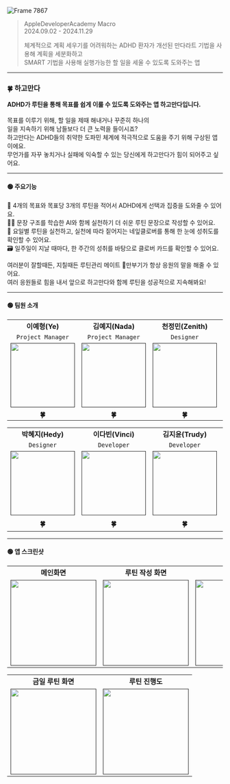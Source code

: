 ![Frame 7867](https://github.com/user-attachments/assets/de7f3895-7012-4360-8946-4fdea443bbb2)
> AppleDeveloperAcademy Macro </br>
> 2024.09.02 - 2024.11.29
> 
> 체계적으로 계획 세우기를 어려워하는 ADHD 환자가 개선된 만다라트 기법을 사용해 계획을 세분화하고 </br>
> SMART 기법을 사용해 실행가능한 할 일을 세울 수 있도록 도와주는 앱 </br>

---

### 🍀 하고만다 
<b>ADHD가 루틴을 통해 목표를 쉽게 이룰 수 있도록 도와주는 앱 하고만다입니다.</b> </br>
</br>
목표를 이루기 위해, 할 일을 제때 해내거나 꾸준히 하나의</br>
일을 지속하기 위해 남들보다 더 큰 노력을 들이시죠?</br>
하고만다는 ADHD들의 취약한 도파민 체계에 적극적으로 도움을 주기 위해 구상된 앱이에요.</br>
무언가를 자꾸 놓치거나 실패에 익숙할 수 있는 당신에게 하고만다가 힘이 되어주고 싶어요.</br>

---

#### 🟢 주요기능
🔄 4개의 목표와 목표당 3개의 루틴을 적어서 ADHD에게 선택과 집중을 도와줄 수 있어요. </br>
✍🏻 문장 구조를 학습한 AI와 함께 실천하기 더 쉬운 루틴 문장으로 작성할 수 있어요. </br>
🎨 요일별 루틴을 실천하고, 실천에 따라 짙어지는 네잎클로버를 통해 한 눈에 성취도를 확인할 수 있어요. </br>
🗃️ 일주일이 지날 때마다, 한 주간의 성취를 바탕으로 클로버 카드를 확인할 수 있어요. </br>

여러분이 잘할때든, 지칠때든 루틴관리 메이트 🐢만부기가 항상 응원의 말을 해줄 수 있어요.</br>
여러 응원들로 힘을 내서 앞으로 하고만다와 함께 루틴을 성공적으로 지속해봐요!

---

#### 🟢 팀원 소개
<table>
  <tbody>
    <tr>
      <td colspan="1" align="center"><b>이예형(Ye)</b></td>
      <td colspan="1" align="center"><b>김예지(Nada)</b></td>
      <td colspan="1" align="center"><b>천정민(Zenith)</b></td>
      <td colspan="1" align="center"><b>곽베로(Vero)</b></td>
    </tr>
    <tr>
  <td colspan="1" align="center"><code>Project Manager</code></td>
  <td colspan="1" align="center"><code>Project Manager</code></td>
  <td colspan="1" align="center"><code>Designer</code></td>
  <td colspan="1" align="center"><code>Designer</code></td>
</tr>
    <tr>
      <td align="center"><a href=""><img src="https://github.com/DeveloperAcademy-POSTECH/2024-MC2-M17-Kodari/assets/108053426/5dffc651-46ff-45a1-87eb-c29aa61feec4" width="150px;" alt=""/><br /><sub><b></b></sub></a></td>
      <td align="center"><a href=""><img src="https://github.com/user-attachments/assets/b621f31f-174d-4bf5-b51b-84dd8bbd31f5" width="150px;" alt=""/><br /><sub><b></b></sub></a></td>
      <td align="center"><a href=""><img src="https://github.com/DeveloperAcademy-POSTECH/2024-MC2-M17-Kodari/assets/108053426/736e43cc-38d5-4c24-8f23-67408d5e6800" width="150px;" alt=""/><br /><sub><b></b></sub></a></td>
       <td align="center"><a href=""><img src="https://github.com/DeveloperAcademy-POSTECH/2024-MC2-M17-Kodari/assets/108053426/0ff72136-9902-4d10-9db4-3f8acc96b783" width="150px;" alt=""/><br /><sub><b></b></sub></a></td>
    </tr>
    <tr>
      <td colspan="1" align="center"><b>🍀</b></td>
      <td colspan="1" align="center"><b>🍀</b></td>
      <td colspan="1" align="center"><b>🍀</b></td>
      <td colspan="1" align="center"><b>🍀</b></td>
    </tr>
  </tbody>
</table>
<table>
  <tbody>
    <tr>
      <td colspan="1" align="center"><b>박혜지(Hedy)</b></td>
      <td colspan="1" align="center"><b>이다빈(Vinci)</b></td>
      <td colspan="1" align="center"><b>김지윤(Trudy)</b></td>
      <td colspan="1" align="center"><b>이상도(Mars)</b></td>
    </tr>
     <tr>
      <td colspan="1" align="center"><code>Designer</code></td>
      <td colspan="1" align="center"><code>Developer</code></td>
      <td colspan="1" align="center"><code>Developer</code></td>
      <td colspan="1" align="center"><code>Developer</code></td>
    </tr>
    <tr>
      <td align="center"><a href=""><img src="https://github.com/DeveloperAcademy-POSTECH/2024-MC2-M17-Kodari/assets/108053426/5dffc651-46ff-45a1-87eb-c29aa61feec4" width="150px;" alt=""/><br /><sub><b></b></sub></a></td>
      <td align="center"><a href=""><img src="https://github.com/user-attachments/assets/9054dcd1-33d8-48f0-9dbb-3c4c48dcf95c" width="150px;" alt=""/><br /><sub><b></b></sub></a></td>
      <td align="center"><a href=""><img src="https://github.com/user-attachments/assets/7909810b-514a-4518-a241-48aac8b88cbe" width="150px;" alt=""/><br /><sub><b></b></sub></a></td>
       <td align="center"><a href=""><img src="https://github.com/user-attachments/assets/5dd0e973-fa51-4937-9038-30427fbb0cb4" width="150px;" alt=""/><br /><sub><b></b></sub></a></td>
    </tr>
    <tr>
      <td colspan="1" align="center"><b>🍀</b></td>
      <td colspan="1" align="center"><b>🍀</b></td>
      <td colspan="1" align="center"><b>🍀</b></td>
      <td colspan="1" align="center"><b>☄️</b></td>
    </tr>
  </tbody>
</table>

---

#### 🟢 앱 스크린샷
<table>
  <tbody>
    <tr>
      <td colspan="1" align="center"><b>메인화면</b></td>
      <td colspan="1" align="center"><b>루틴 작성 화면</b></td>
      <td colspan="1" align="center"><b>주간 성취</b></td>
    </tr>
    <tr>
      <td align="center"><a href=""><img src="https://github.com/user-attachments/assets/33f33e13-9550-4b44-88d2-2476ec8686f6" width="200px;" alt=""/><br /><sub><b></b></sub></a></td>
      <td align="center"><a href=""><img src="https://github.com/user-attachments/assets/edc3c223-10cd-434c-9511-729a14586ede" width="200px;" alt=""/><br /><sub><b></b></sub></a></td>
      <td align="center"><a href=""><img src="https://github.com/user-attachments/assets/bb2a98d5-8217-46e8-8018-20eae7f57797" width="200px;" alt=""/><br /><sub><b></b></sub></a></td>
    </tr>
  </tbody>
</table>
<table>
  <tbody>
    <tr>
      <td colspan="1" align="center"><b>금일 루틴 화면</b></td>
      <td colspan="1" align="center"><b>루틴 진행도</td>
    </tr>
    <tr>
      <td align="center"><a href=""><img src="https://github.com/user-attachments/assets/dac744d1-5a30-4fc4-85ac-f7aef9698efd" width="200px;" alt=""/><br /><sub><b></b></sub></a></td>
      <td align="center"><a href=""><img src="https://github.com/user-attachments/assets/b9e03a11-71d3-42e2-98bd-2b9fb639ad54" width="200px;" alt=""/><br /><sub><b></b></sub></a></td>
    </tr>
  </tbody>
</table>



